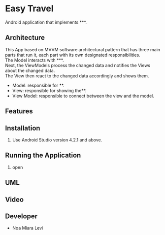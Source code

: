 # Easy Travel


Android application that implements ***. 

## Architecture
This App based on MVVM software architectural pattern that has three main parts that run it, each part with its own designated responsibilities. </br>
The Model interacts with ***. </br>
Next, the ViewModels process the changed data and notifies the Views about the changed data. </br>
The View then react to the changed data accordingly and shows them.
* Model: responsible for **.
* View:  responsible for showing the**.
* View Model: responsible to connect between the view and the model.

## Features



## Installation
1. Use Android Studio version 4.2.1 and above.  </br>

## Running the Application
1. open

## UML


## Video

## Developer
* Noa Miara Levi
